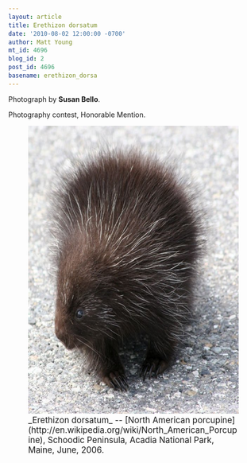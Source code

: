 ```yaml
---
layout: article
title: Erethizon dorsatum
date: '2010-08-02 12:00:00 -0700'
author: Matt Young
mt_id: 4696
blog_id: 2
post_id: 4696
basename: erethizon_dorsa
---
```

Photograph by **Susan Bello**.

Photography contest, Honorable Mention.


<figure>
<img src="/uploads/2010/Bello.porcupine.jpg" alt="Bello.porcupine.jpg" width="600" height="579" />
<figcaption markdown="span">
<big>_Erethizon dorsatum_ -- [North American porcupine](http://en.wikipedia.org/wiki/North_American_Porcupine), Schoodic Peninsula, Acadia National Park, Maine, June, 2006.</big>

</figcaption>
</figure>
